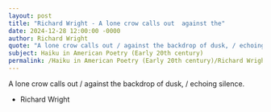 ```yaml
---
layout: post
title: "Richard Wright - A lone crow calls out  against the"
date: 2024-12-28 12:00:00 -0000
author: Richard Wright
quote: "A lone crow calls out / against the backdrop of dusk, / echoing silence."
subject: Haiku in American Poetry (Early 20th century)
permalink: /Haiku in American Poetry (Early 20th century)/Richard Wright/Richard Wright - A lone crow calls out  against the
---
```


A lone crow calls out / against the backdrop of dusk, / echoing silence.

- Richard Wright
